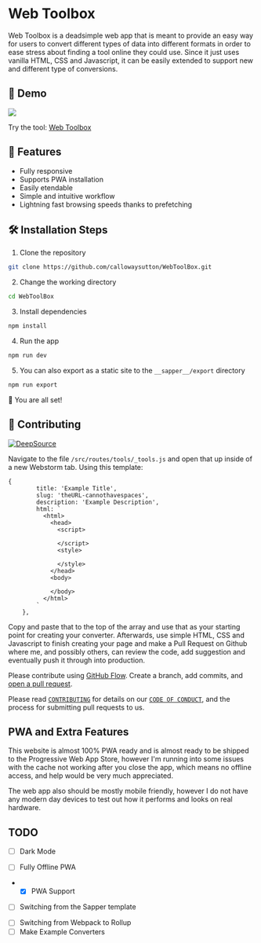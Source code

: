 # Web Toolbox
Web Toolbox is a deadsimple web app that is meant to provide an easy way for users to convert different types of data into different formats in order to ease stress about finding a tool online they could use. Since it just uses vanilla HTML, CSS and Javascript, it can be easily extended to support new and different type of conversions.

## 🚀 Demo 
<a href="https://callowaysutton.github.io/WebToolBox" target="blank">
<img src="https://img.shields.io/website?url=https%3A%2F%2Fcallowaysutton.github.io%2FWebToolBox&logo=github&style=flat-square" />
</a>
<p>
        Try the tool: <a href="https://callowaysutton.github.io/WebToolBox">Web Toolbox</a>
</p>

## 🧐 Features

- Fully responsive
- Supports PWA installation
- Easily etendable
- Simple and intuitive workflow
- Lightning fast browsing speeds thanks to prefetching

## 🛠️ Installation Steps

1. Clone the repository

```bash
git clone https://github.com/callowaysutton/WebToolBox.git
```

2. Change the working directory

```bash
cd WebToolBox
```

3. Install dependencies

```bash
npm install
```

4. Run the app

```bash
npm run dev
```

5. You can also export as a static site to the `__sapper__/export` directory

```bash
npm run export
```

🌟 You are all set!

## 🍰 Contributing

[![DeepSource](https://deepsource.io/gh/callowaysutton/WebToolBox.svg/?label=active+issues&show_trend=true)](https://deepsource.io/gh/callowaysutton/WebToolBox/?ref=repository-badge)

Navigate to the file `/src/routes/tools/_tools.js` and open that up inside of a new Webstorm tab.
Using this template:
```svelte
{
        title: 'Example Title',
        slug: 'theURL-cannothavespaces',
        description: 'Example Description',
        html: `
          <html>
            <head>
              <script>
                
              </script>
              <style>
              
              </style>
            </head>
            <body>
              
            </body>
          </html>
        `
    },
```
Copy and paste that to the top of the array and use that as your starting point for creating your converter.
Afterwards, use simple HTML, CSS and Javascript to finish creating your page and make a Pull Request on Github where me, and possibly others, can review the code, add suggestion and eventually push it through into production.

Please contribute using [GitHub Flow](https://guides.github.com/introduction/flow). Create a branch, add commits, and [open a pull request](https://github.com/callowaysutton/WebToolBox/compare).

Please read [`CONTRIBUTING`](CONTRIBUTING.md) for details on our [`CODE OF CONDUCT`](CODE_OF_CONDUCT.md), and the process for submitting pull requests to us.

## PWA and Extra Features
This website is almost 100% PWA ready and is almost ready to be shipped to the Progressive Web App Store, however I'm running into some issues with the cache not working after you close the app, which means no offline access, and help would be very much appreciated.

The web app also should be mostly mobile friendly, however I do not have any modern day devices to test out how it performs and looks on real hardware.

## TODO
* [ ] Dark Mode
- [ ] Fully Offline PWA
- - [x] PWA Support
* [ ] Switching from the Sapper template
- [ ] Switching from Webpack to Rollup
- [ ] Make Example Converters
